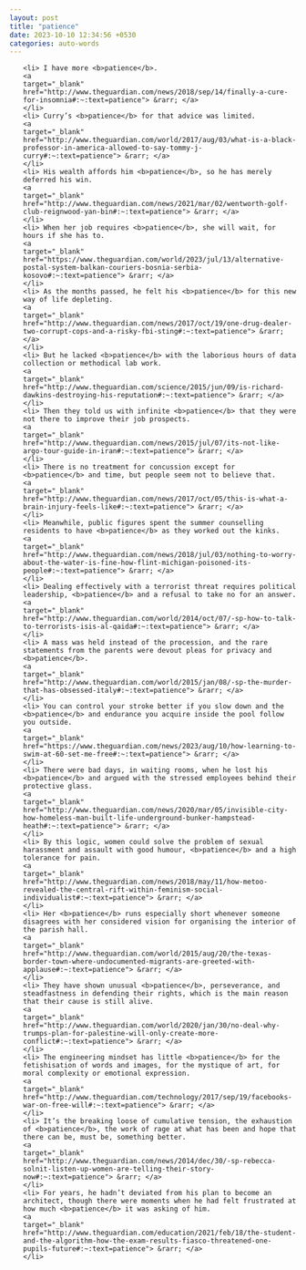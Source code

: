 ```yaml
---
layout: post
title: "patience"
date: 2023-10-10 12:34:56 +0530
categories: auto-words
---
```

<ol>

    <li> I have more <b>patience</b>.
    <a 
    target="_blank" 
    href="http://www.theguardian.com/news/2018/sep/14/finally-a-cure-for-insomnia#:~:text=patience"> &rarr; </a>
    </li>
    <li> Curry’s <b>patience</b> for that advice was limited.
    <a 
    target="_blank" 
    href="http://www.theguardian.com/world/2017/aug/03/what-is-a-black-professor-in-america-allowed-to-say-tommy-j-curry#:~:text=patience"> &rarr; </a>
    </li>
    <li> His wealth affords him <b>patience</b>, so he has merely deferred his win.
    <a 
    target="_blank" 
    href="http://www.theguardian.com/news/2021/mar/02/wentworth-golf-club-reignwood-yan-bin#:~:text=patience"> &rarr; </a>
    </li>
    <li> When her job requires <b>patience</b>, she will wait, for hours if she has to.
    <a 
    target="_blank" 
    href="https://www.theguardian.com/world/2023/jul/13/alternative-postal-system-balkan-couriers-bosnia-serbia-kosovo#:~:text=patience"> &rarr; </a>
    </li>
    <li> As the months passed, he felt his <b>patience</b> for this new way of life depleting.
    <a 
    target="_blank" 
    href="http://www.theguardian.com/news/2017/oct/19/one-drug-dealer-two-corrupt-cops-and-a-risky-fbi-sting#:~:text=patience"> &rarr; </a>
    </li>
    <li> But he lacked <b>patience</b> with the laborious hours of data collection or methodical lab work.
    <a 
    target="_blank" 
    href="http://www.theguardian.com/science/2015/jun/09/is-richard-dawkins-destroying-his-reputation#:~:text=patience"> &rarr; </a>
    </li>
    <li> Then they told us with infinite <b>patience</b> that they were not there to improve their job prospects.
    <a 
    target="_blank" 
    href="http://www.theguardian.com/news/2015/jul/07/its-not-like-argo-tour-guide-in-iran#:~:text=patience"> &rarr; </a>
    </li>
    <li> There is no treatment for concussion except for <b>patience</b> and time, but people seem not to believe that.
    <a 
    target="_blank" 
    href="http://www.theguardian.com/news/2017/oct/05/this-is-what-a-brain-injury-feels-like#:~:text=patience"> &rarr; </a>
    </li>
    <li> Meanwhile, public figures spent the summer counselling residents to have <b>patience</b> as they worked out the kinks.
    <a 
    target="_blank" 
    href="http://www.theguardian.com/news/2018/jul/03/nothing-to-worry-about-the-water-is-fine-how-flint-michigan-poisoned-its-people#:~:text=patience"> &rarr; </a>
    </li>
    <li> Dealing effectively with a terrorist threat requires political leadership, <b>patience</b> and a refusal to take no for an answer.
    <a 
    target="_blank" 
    href="http://www.theguardian.com/world/2014/oct/07/-sp-how-to-talk-to-terrorists-isis-al-qaida#:~:text=patience"> &rarr; </a>
    </li>
    <li> A mass was held instead of the procession, and the rare statements from the parents were devout pleas for privacy and <b>patience</b>.
    <a 
    target="_blank" 
    href="http://www.theguardian.com/world/2015/jan/08/-sp-the-murder-that-has-obsessed-italy#:~:text=patience"> &rarr; </a>
    </li>
    <li> You can control your stroke better if you slow down and the <b>patience</b> and endurance you acquire inside the pool follow you outside.
    <a 
    target="_blank" 
    href="https://www.theguardian.com/news/2023/aug/10/how-learning-to-swim-at-60-set-me-free#:~:text=patience"> &rarr; </a>
    </li>
    <li> There were bad days, in waiting rooms, when he lost his <b>patience</b> and argued with the stressed employees behind their protective glass.
    <a 
    target="_blank" 
    href="http://www.theguardian.com/news/2020/mar/05/invisible-city-how-homeless-man-built-life-underground-bunker-hampstead-heath#:~:text=patience"> &rarr; </a>
    </li>
    <li> By this logic, women could solve the problem of sexual harassment and assault with good humour, <b>patience</b> and a high tolerance for pain.
    <a 
    target="_blank" 
    href="http://www.theguardian.com/news/2018/may/11/how-metoo-revealed-the-central-rift-within-feminism-social-individualist#:~:text=patience"> &rarr; </a>
    </li>
    <li> Her <b>patience</b> runs especially short whenever someone disagrees with her considered vision for organising the interior of the parish hall.
    <a 
    target="_blank" 
    href="http://www.theguardian.com/world/2015/aug/20/the-texas-border-town-where-undocumented-migrants-are-greeted-with-applause#:~:text=patience"> &rarr; </a>
    </li>
    <li> They have shown unusual <b>patience</b>, perseverance, and steadfastness in defending their rights, which is the main reason that their cause is still alive.
    <a 
    target="_blank" 
    href="http://www.theguardian.com/world/2020/jan/30/no-deal-why-trumps-plan-for-palestine-will-only-create-more-conflict#:~:text=patience"> &rarr; </a>
    </li>
    <li> The engineering mindset has little <b>patience</b> for the fetishisation of words and images, for the mystique of art, for moral complexity or emotional expression.
    <a 
    target="_blank" 
    href="http://www.theguardian.com/technology/2017/sep/19/facebooks-war-on-free-will#:~:text=patience"> &rarr; </a>
    </li>
    <li> It’s the breaking loose of cumulative tension, the exhaustion of <b>patience</b>, the work of rage at what has been and hope that there can be, must be, something better.
    <a 
    target="_blank" 
    href="http://www.theguardian.com/news/2014/dec/30/-sp-rebecca-solnit-listen-up-women-are-telling-their-story-now#:~:text=patience"> &rarr; </a>
    </li>
    <li> For years, he hadn’t deviated from his plan to become an architect, though there were moments when he had felt frustrated at how much <b>patience</b> it was asking of him.
    <a 
    target="_blank" 
    href="http://www.theguardian.com/education/2021/feb/18/the-student-and-the-algorithm-how-the-exam-results-fiasco-threatened-one-pupils-future#:~:text=patience"> &rarr; </a>
    </li>